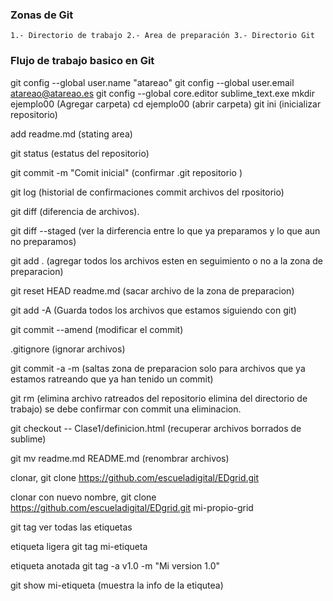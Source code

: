 ### Zonas de Git
`1.- Directorio de trabajo
2.- Area de preparación
3.- Directorio Git`

### Flujo de trabajo basico en Git
git config --global user.name "atareao"
git config --global user.email atareao@atareao.es
git config --global core.editor sublime_text.exe
mkdir ejemplo00 (Agregar carpeta)
cd ejemplo00 (abrir carpeta)
git ini (inicializar repositorio)

add readme.md (stating area)

git status (estatus del repositorio)

git commit -m "Comit inicial" (confirmar .git repositorio )

git log (historial de confirmaciones commit archivos del rpositorio)

git diff (diferencia de archivos).

git diff --staged (ver la dirferencia entre lo que ya preparamos y lo que aun no preparamos)

git add . (agregar todos los archivos esten en seguimiento o no a la zona de preparacion)

 git reset HEAD readme.md (sacar archivo de la zona de preparacion)

 git add -A (Guarda todos los archivos que estamos siguiendo con git)

 git commit --amend (modificar el commit)

 .gitignore (ignorar archivos)

 git commit -a -m (saltas zona de preparacion solo para archivos que ya estamos ratreando que ya han tenido un commit)

 git rm (elimina archivo ratreados del repositorio elimina del directorio de trabajo)
se debe confirmar con commit una eliminacion.

 git checkout -- Clase1/definicion.html
 (recuperar archivos borrados de sublime)

 git mv readme.md README.md (renombrar archivos)

clonar, git clone https://github.com/escueladigital/EDgrid.git

clonar con nuevo nombre, git clone https://github.com/escueladigital/EDgrid.git mi-propio-grid

git tag ver todas las etiquetas

etiqueta ligera git tag mi-etiqueta

etiqueta anotada git tag -a v1.0 -m "Mi version 1.0"

git show mi-etiqueta (muestra la info de la etiqutea)

